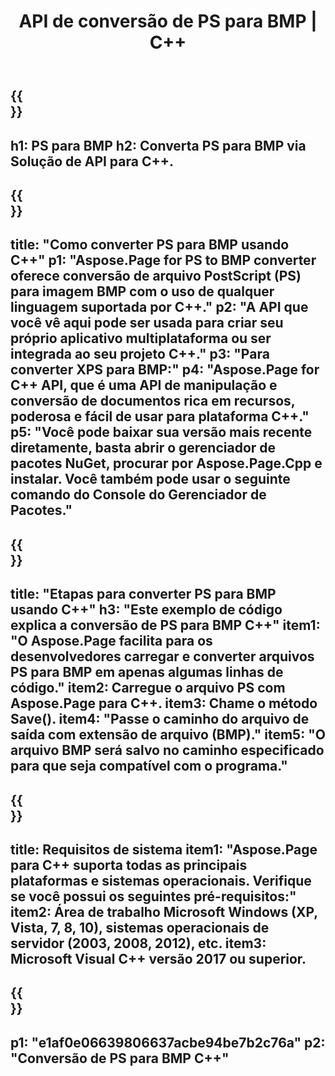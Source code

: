 ﻿---
translation: true
template: /_templates/_conversion-child-cpp.md
title: API de conversão de PS para BMP | C++
url: /cpp/conversion/ps-to-bmp/
description: Conversão de PS para BMP fornecida por Aspose.Page para solução de API C++. Funciona em C++ Runtime Environment para Windows de 32 bits, Windows de 64 bits e Linux de 64 bits.
informat: PS
outformat: BMP
otherformats: XPS EPS
---

{{<section banner>}}
---
h1: PS para BMP
h2: Converta PS para BMP via Solução de API para C++.
---

{{<section overview>}}
---
title: "Como converter PS para BMP usando C++"
p1: "Aspose.Page for PS to BMP converter oferece conversão de arquivo PostScript (PS) para imagem BMP com o uso de qualquer linguagem suportada por C++."
p2: "A API que você vê aqui pode ser usada para criar seu próprio aplicativo multiplataforma ou ser integrada ao seu projeto C++."
p3: "Para converter XPS para BMP:"
p4: "Aspose.Page for C++ API, que é uma API de manipulação e conversão de documentos rica em recursos, poderosa e fácil de usar para plataforma C++."
p5: "Você pode baixar sua versão mais recente diretamente, basta abrir o gerenciador de pacotes NuGet, procurar por Aspose.Page.Cpp e instalar. Você também pode usar o seguinte comando do Console do Gerenciador de Pacotes."
---

{{<section feature1>}}
---
title: "Etapas para converter PS para BMP usando C++"
h3: "Este exemplo de código explica a conversão de PS para BMP C++"
item1: "O Aspose.Page facilita para os desenvolvedores carregar e converter arquivos PS para BMP em apenas algumas linhas de código."
item2: Carregue o arquivo PS com Aspose.Page para C++.
item3: Chame o método Save().
item4: "Passe o caminho do arquivo de saída com extensão de arquivo (BMP)."
item5: "O arquivo BMP será salvo no caminho especificado para que seja compatível com o programa."
---

{{<section feature2>}}
---
title: Requisitos de sistema
item1: "Aspose.Page para C++ suporta todas as principais plataformas e sistemas operacionais. Verifique se você possui os seguintes pré-requisitos:"
item2: Área de trabalho Microsoft Windows (XP, Vista, 7, 8, 10), sistemas operacionais de servidor (2003, 2008, 2012), etc.
item3: Microsoft Visual C++ versão 2017 ou superior.
---

{{<section gist>}}
---
p1: "e1af0e06639806637acbe94be7b2c76a"
p2: "Conversão de PS para BMP C++"
---
